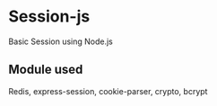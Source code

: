 # Session-js
Basic Session using Node.js

## Module used

Redis, express-session, cookie-parser, crypto, bcrypt
